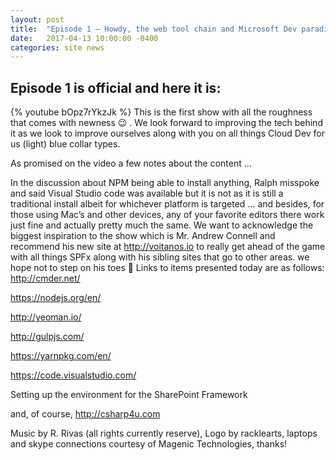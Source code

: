 ```yaml
---
layout: post
title:  "Episode 1 – Howdy, the web tool chain and Microsoft Dev paradigm shifts"
date:   2017-04-13 10:00:00 -0400
categories: site news
---
```

## Episode 1 is official and here it is:
{% youtube bOpz7rYkzJk %}
This is the first show with all the roughness that comes with newness 😉 .   We look forward to improving the tech behind it as we look to improve ourselves along with you on all things Cloud Dev for us (light) blue collar types.

As promised on the video a few notes about the content …

In the discussion about NPM being able to install anything, Ralph misspoke and said Visual Studio code was available but it is not as it is still a traditional install albeit for whichever platform is targeted  … and besides, for those using Mac’s and other devices, any of your favorite editors there work just fine and actually pretty much the same.
We want to acknowledge the biggest inspiration to the show which is Mr. Andrew Connell and recommend his new site at http://voitanos.io to really get ahead of the game with all things SPFx along with his sibling sites that go to other areas.  we hope not to step on his toes 🙂
Links to items presented today are as follows:
http://cmder.net/

https://nodejs.org/en/

http://yeoman.io/

http://gulpjs.com/

https://yarnpkg.com/en/

https://code.visualstudio.com/

Setting up the environment for the SharePoint Framework

and, of course,  http://csharp4u.com

Music by R. Rivas (all rights currently reserve), Logo by racklearts, laptops and skype connections courtesy of Magenic Technologies, thanks!
